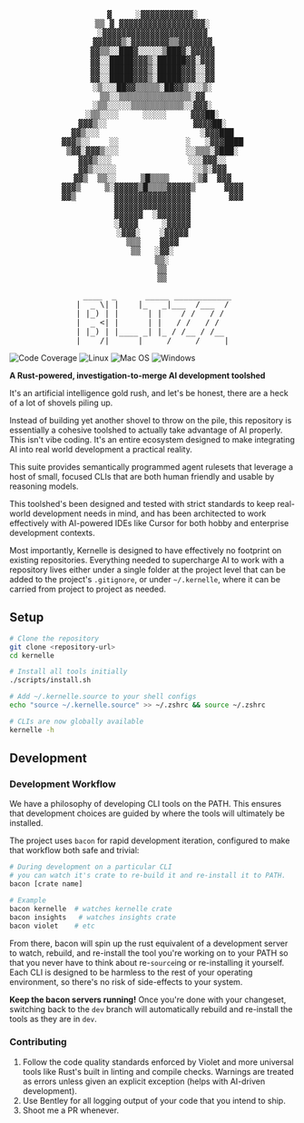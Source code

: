 
<div align="center">
<pre>
▓     ░▓▓▓▓▓▓▓▓▓▓▓░
▒▒ ▓ ▓▓▓▓▓▓▓▓▓▓▓▓▓▓▓▓▓▓░
░▓▓▓▓▓▓▓▓▓▓▓▓▓▓▓▓▓▓▓▓▓▓
▓▓▓▓▓▓▒░▓▓▓▓▓▓▓▓▒▒▓▓▓▓▓▓▓
▓▓▒▒░░███▓░░░░░▒███▓░▓▓▓▓▓
▓▓░░█████▓▓▓▒░██████▓▓░▓▓▓
▓▓░░█████▓▓▓▒░█████▓▓▓░░▓▓
▓▓░░█████▓▓▓▒░█████▓▓▓░░▓▓
░▒░░░██▓▓▒▒▒▒▒░██▓▓▒░░░▒░
▒▒░░▒▒▒▒▒▒▒▒▒▒▒▒▒▒▒░▓▓
░▒▒░░░░░▒▒▒▒▒▒▒▒▒▒▒░░▓▓▓░
░▒▒░░░░     ░░░░░     ▓▓▓██░
▓▓▓▒░░                  ▓▓▓▓██░
▓▓▒░░░                     ░▓▓▓███
▓▓▓▒░░    ░░              ░   ░▓▓▓████
▒▓▓░▓▓▓▒░░░              ░░▒▒▒░▓███░
▓▓▓▒░░░                ░░░▓▓▓░░
▓▓▒░░░░░                ░░▒░▓▓▓
▓▓▒  ▒▒░░     ▒█▒▒▒▒     ░▒▓  ▓▓▓
▓▓▓▒     ▒░▓▓▓▓▓▒█▒▒▒▒▓▓▓▓▓▒      ▓▓▓▓
▓▓▒        ▓▓▓▓▓▓▓▓▓▓▓▓▓▓▓▓        ▓▓▓
▓▓▓▓▓▓▓▓▓▓▓▓▓▓▓▓
▓▓▓▓▓▓  ░▓▓▓▓▓▓▓
░▓▓▓▓     ░▓▓▓▓▓
░▓▓▓░    ░▓▓▓▓▓
▒▒▒    ▓▓▓▓
▒▒   ░▓▓░
    ▒▒░
    ▒▒
    ▒▒
</pre>
<pre>
  ____  _      _____ ____________
|  _ \| |    |_   _|___  /___  /
| |_) | |      | |    / /   / / 
|  _ <| |      | |   / /   / /  
| |_) | |____ _| |_ / /__ / /__ 
|____/|______|_____/_____/_____|
</pre>
</div>

![Code Coverage](https://img.shields.io/badge/Code%20Coverage-50%25-critical?style=flat)
![Linux](https://github.com/TravelSizedLions/kernelle/actions/workflows/linux.yml/badge.svg?branch=dev)
![Mac OS](https://github.com/TravelSizedLions/kernelle/actions/workflows/macos.yml/badge.svg?branch=dev)
![Windows](https://github.com/TravelSizedLions/kernelle/actions/workflows/windows.yml/badge.svg?branch=dev)

**A Rust-powered, investigation-to-merge AI development toolshed**

It's an artificial intelligence gold rush, and let's be honest, there are a heck of a lot of shovels piling up.

Instead of building yet another shovel to throw on the pile, this repository is essentially a cohesive toolshed to actually take advantage of AI properly. This isn't vibe coding. It's an entire ecosystem designed to make integrating AI into real world development a practical reality.

This suite provides semantically programmed agent rulesets that leverage a host of small, focused CLIs that are both human friendly and usable by reasoning models.

This toolshed's been designed and tested with strict standards to keep real-world development needs in mind, and has been architected to work effectively with AI-powered IDEs like Cursor for both hobby and enterprise development contexts.

Most importantly, Kernelle is designed to have effectively no footprint on existing repositories. Everything needed to supercharge AI to work with a repository lives either under a single folder at the project level that can be added to the project's `.gitignore`, or under `~/.kernelle`, where it can be carried from project to project as needed.

## Setup

```bash
# Clone the repository
git clone <repository-url>
cd kernelle

# Install all tools initially
./scripts/install.sh

# Add ~/.kernelle.source to your shell configs
echo "source ~/.kernelle.source" >> ~/.zshrc && source ~/.zshrc

# CLIs are now globally available
kernelle -h
```

## Development

### Development Workflow

We have a philosophy of developing CLI tools on the PATH. This ensures that development choices are guided by where the tools will ultimately be installed.

The project uses `bacon` for rapid development iteration, configured to make that workflow both safe and trivial:

```bash
# During development on a particular CLI
# you can watch it's crate to re-build it and re-install it to PATH. 
bacon [crate name]

# Example
bacon kernelle  # watches kernelle crate
bacon insights   # watches insights crate
bacon violet    # etc
```

From there, bacon will spin up the rust equivalent of a development server to watch, rebuild, and re-install the tool you're working on to your PATH so that you never have to think about re-`source`ing or re-installing it yourself. Each CLI is designed to be harmless to the rest of your operating environment, so there's no risk of side-effects to your system. 

**Keep the bacon servers running!** Once you're done with your changeset, switching back to the `dev` branch will automatically rebuild and re-install the tools as they are in `dev`.

### Contributing

1. Follow the code quality standards enforced by Violet and more universal tools like Rust's built in linting and compile checks. Warnings are treated as errors unless given an explicit exception (helps with AI-driven development).
2. Use Bentley for all logging output of your code that you intend to ship.
3. Shoot me a PR whenever.
